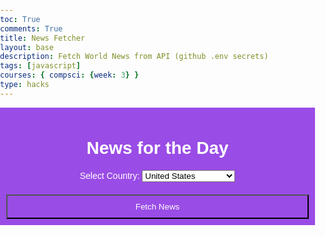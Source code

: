 ```yaml
---
toc: True
comments: True
title: News Fetcher
layout: base
description: Fetch World News from API (github .env secrets)
tags: [javascript]
courses: { compsci: {week: 3} }
type: hacks
---
```


<html lang="en">
   <head>
      <meta charset="UTF-8">
      <meta name="viewport" content="width=device-width, initial-scale=1.0">
      <title>News for the Day</title>
      <style>
      body {
            font-family: Arial, sans-serif;
            margin: 0;
            padding: 0;
        }
        header {
            background-color: #9A4CE6;
            color: white;
            text-align: center;
            padding: 10px;
        }
        #news-container {
            max-width: 800px;
            margin: 20px auto;
            padding: 20px;
        }
        .article {
            margin-bottom: 20px;
            border: 1px solid #ddd;
            padding: 10px;
        }
        .article h2 {
            font-size: 20px;
            margin-bottom: 5px;
        }
        .article p {
            font-size: 14px;
            margin-top: 5px;
        }
        #country-input {
            width: 100%;
            padding: 10px;
            margin-bottom: 10px;
        }
        #fetch-button {
            width: 100%;
            padding: 10px;
            margin-top: 20px;
            background-color: #9A4CE6;
            color: white;
            cursor: pointer;
        }
        #fetch-button:hover {
            background-color: #5F3574;
        }
    </style>
   </head>
   <body>
      <header>
         <h1>News for the Day</h1>
         <label for="country-select">Select Country:</label>
         <select id="country-select">
            <option value="us">United States</option>
            <option value="gb">United Kingdom</option>
            <option value="it">Italy</option>
            <option value="ae">United Arab Emirates</option>
            <option value="ar">Argentina</option>
            <option value="at">Austria</option>
            <option value="au">Australia</option>
            <option value="be">Belgium</option>
            <option value="bg">Bulgaria</option>
            <option value="br">Brazil</option>
            <option value="ca">Canada</option>
            <option value="ch">Switzerland</option>
            <option value="cn">China</option>
            <option value="co">Colombia</option>
            <option value="cr">Costa Rica</option>
            <option value="cz">Czech Republic</option>
            <option value="de">Germany</option>
            <option value="eg">Egypt</option>
            <option value="fr">France</option>
            <option value="gr">Greece</option>
            <option value="hk">Hong Kong</option>
            <option value="hu">Hungary</option>
            <option value="id">Indonesia</option>
            <option value="ie">Ireland</option>
            <option value="il">Israel</option>
            <option value="in">India</option>
            <option value="jp">Japan</option>
            <option value="kr">South Korea</option>
            <option value="lt">Lithuania</option>
            <option value="lv">Latvia</option>
            <option value="ma">Morocco</option>
            <option value="mx">Mexico</option>
            <option value="my">Malaysia</option>
            <option value="ng">Nigeria</option>
            <option value="nl">Netherlands</option>
            <option value="no">Norway</option>
            <option value="nz">New Zealand</option>
            <option value="ph">Philippines</option>
            <option value="pl">Poland</option>
            <option value="pt">Portugal</option>
            <option value="ro">Romania</option>
            <option value="rs">Serbia</option>
            <option value="ru">Russia</option>
            <option value="sa">Saudi Arabia</option>
            <option value="se">Sweden</option>
            <option value="sg">Singapore</option>
            <option value="si">Slovenia</option>
            <option value="sk">Slovakia</option>
            <option value="th">Thailand</option>
            <option value="tr">Turkey</option>
            <option value="tw">Taiwan</option>
            <option value="ua">Ukraine</option>
            <option value="ve">Venezuela</option>
            <option value="za">South Africa</option>
        </select>
         <button id="fetch-button">Fetch News</button>
      </header>
      <div id="news-container">
         <!-- News articles will be displayed here -->
      </div>
      <script>
      const apiKey = '814764f1663046a09341b1264b9bca5d';
        document.getElementById('fetch-button').addEventListener('click', () => {
            const selectElement = document.getElementById('country-select');
            const selectedCountry = selectElement.value.toLowerCase();
            if (selectedCountry) {
                getNews(selectedCountry);
            } else {
                alert('Please select a country');
            }
        });
        async function getNews(country) {
            const apiUrl = `https://newsapi.org/v2/top-headlines?country=${country}&apiKey=${apiKey}`;
            try {
                const response = await fetch(apiUrl);
                const data = await response.json();
                if (data.status === 'ok') {
                    displayNews(data.articles);
                } else {
                    console.error('Error fetching news:', data.message);
                }
            } catch (error) {
                console.error('Error:', error);
            }
        }
        function displayNews(articles) {
            const newsContainer = document.getElementById('news-container');
            newsContainer.innerHTML = '';
            articles.forEach((article) => {
                const articleDiv = document.createElement('div');
                articleDiv.classList.add('article');
                const title = document.createElement('h2');
                title.textContent = article.title;
                const description = document.createElement('p');
                description.textContent = article.description;
                articleDiv.appendChild(title);
                articleDiv.appendChild(description);
                newsContainer.appendChild(articleDiv);
            });
        }
        window.onload = () => {
            const defaultCountry = document.getElementById('country-select').value.toLowerCase();
            getNews(defaultCountry);
        };
        </script>
   </body>
</html>
